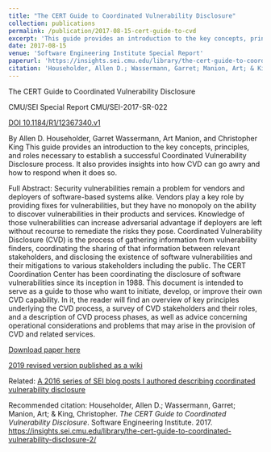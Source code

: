 ```yaml
---
title: "The CERT Guide to Coordinated Vulnerability Disclosure"
collection: publications
permalink: /publication/2017-08-15-cert-guide-to-cvd
excerpt: 'This guide provides an introduction to the key concepts, principles, and roles necessary to establish a successful Coordinated Vulnerability Disclosure process. It also provides insights into how CVD can go awry and how to respond when it does so.'
date: 2017-08-15
venue: 'Software Engineering Institute Special Report'
paperurl: 'https://insights.sei.cmu.edu/library/the-cert-guide-to-coordinated-vulnerability-disclosure-2/'
citation: 'Householder, Allen D.; Wassermann, Garret; Manion, Art; & King, Christopher. <i>The CERT Guide to Coordinated Vulnerability Disclosure</i>. Software Engineering Institute. 2017. https://insights.sei.cmu.edu/library/the-cert-guide-to-coordinated-vulnerability-disclosure-2/'
---
```

The CERT Guide to Coordinated Vulnerability Disclosure 

CMU/SEI Special Report CMU/SEI-2017-SR-022

[DOI 10.1184/R1/12367340.v1](https://doi.org/10.1184/R1/12367340.v1)

By Allen D. Householder, Garret Wassermann, Art Manion, and Christopher King
This guide provides an introduction to the key concepts, principles, and roles necessary to establish a successful Coordinated Vulnerability Disclosure process. It also provides insights into how CVD can go awry and how to respond when it does so.

Full Abstract:
Security vulnerabilities remain a problem for vendors and deployers of software-based systems alike. Vendors play a key role by providing fixes for vulnerabilities, but they have no monopoly on the ability to discover vulnerabilities in their products and services. Knowledge of those vulnerabilities can increase adversarial advantage if deployers are left without recourse to remediate the risks they pose. Coordinated Vulnerability Disclosure (CVD) is the process of gathering information from vulnerability finders, coordinating the sharing of that information between relevant stakeholders, and disclosing the existence of software vulnerabilities and their mitigations to various stakeholders including the public. The CERT Coordination Center has been coordinating the disclosure of software vulnerabilities since its inception in 1988. This document is intended to serve as a guide to those who want to initiate, develop, or improve their own CVD capability. In it, the reader will find an overview of key principles underlying the CVD process, a survey of CVD stakeholders and their roles, and a description of CVD process phases, as well as advice concerning operational considerations and problems that may arise in the provision of CVD and related services.

[Download paper here](https://insights.sei.cmu.edu/library/the-cert-guide-to-coordinated-vulnerability-disclosure-2/)

[2019 revised version published as a wiki](https://vuls.cert.org/confluence/display/CVD)

Related: [A 2016 series of SEI blog posts I authored describing coordinated vulnerability disclosure](https://insights.sei.cmu.edu/blog/cvd-series-what-is-coordinated-vulnerability-disclosure-part-1-of-9/)

Recommended citation: Householder, Allen D.; Wassermann, Garret; Manion, Art; & King, Christopher. <i>The CERT Guide to Coordinated Vulnerability Disclosure</i>. Software Engineering Institute. 2017. https://insights.sei.cmu.edu/library/the-cert-guide-to-coordinated-vulnerability-disclosure-2/
